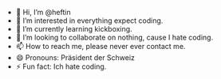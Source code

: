 - 👋 Hi, I’m @heftin
- 👀 I’m interested in everything expect coding. 
- 🌱 I’m currently learning kickboxing. 
- 💞️ I’m looking to collaborate on nothing, cause I hate coding. 
- 📫 How to reach me, please never ever contact me. 
- 😄 Pronouns: Präsident der Schweiz
- ⚡ Fun fact: Ich hate coding. 

<!---
heftin/heftin is 
